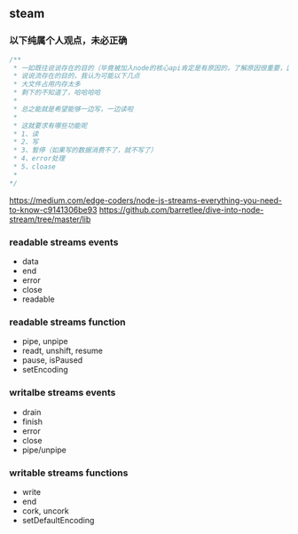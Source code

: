 ## steam

### 以下纯属个人观点，未必正确

```javascript
/**
 * 一如既往说说存在的目的（毕竟被加入node的核心api肯定是有原因的，了解原因很重要，因为这意味着他的用途）
 * 说说流存在的目的，我认为可能以下几点
 * 大文件占用内存太多
 * 剩下的不知道了，哈哈哈哈
 * 
 * 总之能就是希望能够一边写，一边读啦
 * 
 * 这就要求有哪些功能呢
 * 1、读
 * 2、写
 * 3、暂停（如果写的数据消费不了，就不写了）
 * 4、error处理
 * 5、cloase
 * 
*/
```

https://medium.com/edge-coders/node-js-streams-everything-you-need-to-know-c9141306be93
https://github.com/barretlee/dive-into-node-stream/tree/master/lib

### readable streams events
- data
- end
- error
- close
- readable

### readable streams function
- pipe, unpipe
- readt, unshift, resume
- pause, isPaused
- setEncoding


### writalbe streams events
- drain
- finish
- error
- close
- pipe/unpipe

### writable streams functions
- write
- end
- cork, uncork
- setDefaultEncoding


